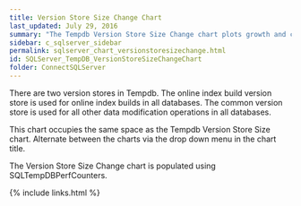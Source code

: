 ```yaml
---
title: Version Store Size Change Chart
last_updated: July 29, 2016
summary: "The Tempdb Version Store Size Change chart plots growth and cleanup rates."
sidebar: c_sqlserver_sidebar
permalink: sqlserver_chart_versionstoresizechange.html
id: SQLServer_TempDB_VersionStoreSizeChangeChart
folder: ConnectSQLServer
---
```





There are two version stores in Tempdb. The online index build version store is used for online index builds in all databases. The common version store is used for all other data modification operations in all databases.

This chart occupies the same space as the Tempdb Version Store Size chart. Alternate between the charts via the drop down menu in the chart title.

The Version Store Size Change chart is populated using SQLTempDBPerfCounters.



{% include links.html %}
